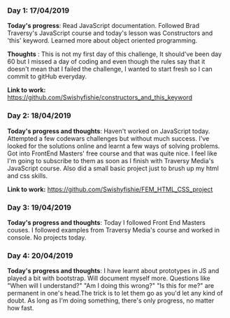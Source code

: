 <!-- # 100 Days Of Code - Log

<!--### Day 0: February 30, 2016 (Example 1)
##### (delete me or comment me out)

<!--**Today's Progress**: Fixed CSS, worked on canvas functionality for the app.

<!--**Thoughts:** I really struggled with CSS, but, overall, I feel like I am slowly getting better at it. Canvas is still new for me, but I managed to figure out some basic functionality.

<!-- **Link to work:** [Calculator App](http://www.example.com) -->

### Day 1: 17/04/2019

**Today's progress**: Read JavaScript documentation. Followed Brad Traversy's JavaScript course and today's lesson was Constructors and 'this' keyword. Learned more about object oriented programming.

**Thoughts** : This is not my first day of this challenge, It should've been day 60 but I missed a day of coding and even though the rules say that it doesn't mean that I failed the challenge, I wanted to start fresh so I can commit to gitHub everyday. 

**Link to work:** https://github.com/Swishyfishie/constructors_and_this_keyword

### Day 2: 18/04/2019

**Today's progress and thoughts**: Haven't worked on JavaScript today. Attempted a few codewars challenges but without much success. I've looked for the solutions online and learnt a few ways of solving problems. Got into FrontEnd Masters' free course and that was quite nice. I feel like I'm going to subscribe to them as soon as I finish with Traversy Media's JavaScript course. Also did a small basic project just to brush up my html and css skills.

**Link to work:** https://github.com/Swishyfishie/FEM_HTML_CSS_project

### Day 3: 19/04/2019

**Today's progress and thoughts**: Today I followed Front End Masters couses. I followed examples from Traversy Media's course and worked in console. No projects today. 

### Day 4: 20/04/2019

**Today's progress and thoughts**: I have learnt about prototypes in JS and played a bit with bootstrap. Will document myself more. Questions like "When will I understand?" "Am I doing this wrong?" "Is this for me?" are permanent in one's head.The trick is to let them go as you'd let any kind of doubt. As long as I'm doing something, there's only progress, no matter how fast.

